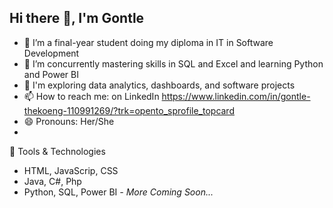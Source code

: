 ## Hi there 👋, I'm Gontle

- 🔭 I’m a final-year student doing my diploma in IT in Software Development
- 🌱 I’m concurrently mastering skills in SQL and  Excel and learning Python and Power BI
- 👀 I'm exploring data analytics, dashboards, and software projects
- 📫 How to reach me: on LinkedIn https://www.linkedin.com/in/gontle-thekoeng-110991269/?trk=opento_sprofile_topcard
- 😄 Pronouns: Her/She
- 

🔧 Tools & Technologies
- HTML, JavaScrip, CSS
- Java, C#, Php
- Python, SQL, Power BI
 *- More Coming Soon...*


